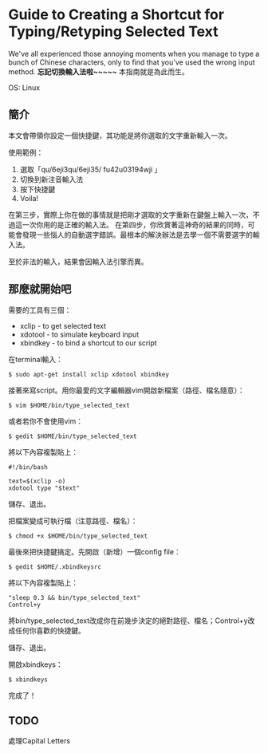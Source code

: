 # Guide to Creating a Shortcut for Typing/Retyping Selected Text
We've all experienced those annoying moments when you manage to type a bunch of Chinese characters, only to find that you've used the wrong input method. 
**忘記切換輸入法啦~~~~~** 
本指南就是為此而生。 

OS: Linux 

## 簡介

本文會帶領你設定一個快捷鍵，其功能是將你選取的文字重新輸入一次。 

使用範例： 
1. 選取「qu/6eji3qu/6eji35/ fu42u03194wji 」 
2. 切換到新注音輸入法 
3. 按下快捷鍵 
4. Voila! 
 
在第三步，實際上你在做的事情就是把剛才選取的文字重新在鍵盤上輸入一次，不過這一次你用的是正確的輸入法。 
在第四步，你欣賞著這神奇的結果的同時，可能會發現一些惱人的自動選字錯誤。最根本的解決辦法是去學一個不需要選字的輸入法。 
 
至於非法的輸入，結果會因輸入法引擎而異。 


## 那麼就開始吧

需要的工具有三個：
* xclip    - to get selected text
* xdotool  - to simulate keyboard input
* xbindkey - to bind a shortcut to our script

在terminal輸入：

    $ sudo apt-get install xclip xdotool xbindkey


接著來寫script。用你最愛的文字編輯器vim開啟新檔案（路徑、檔名隨意）： 

    $ vim $HOME/bin/type_selected_text

或者若你不會使用vim： 

    $ gedit $HOME/bin/type_selected_text


將以下內容複製貼上： 

    #!/bin/bash

    text=$(xclip -o)
    xdotool type "$text"


儲存、退出。 

把檔案變成可執行檔（注意路徑、檔名）： 

    $ chmod +x $HOME/bin/type_selected_text



最後來把快捷鍵搞定。先開啟（新增）一個config file： 

    $ gedit $HOME/.xbindkeysrc

將以下內容複製貼上： 

    "sleep 0.3 && bin/type_selected_text"
    Control+y

將bin/type_selected_text改成你在前幾步決定的絕對路徑、檔名；Control+y改成任何你喜歡的快捷鍵。 


儲存、退出。 

開啟xbindkeys： 

    $ xbindkeys


完成了！ 



## TODO
處理Capital Letters

